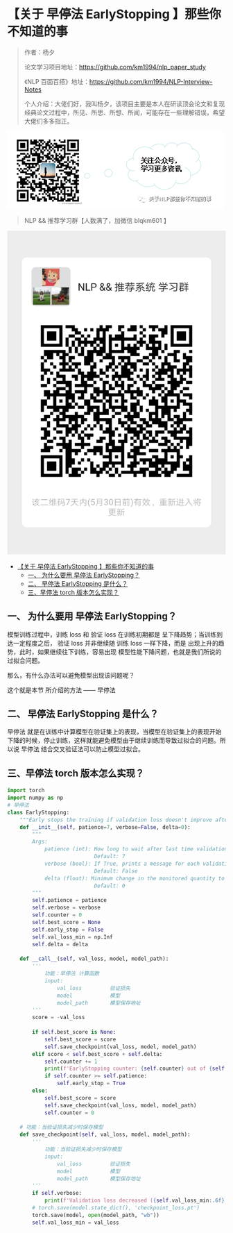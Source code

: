 # 【关于 早停法 EarlyStopping 】那些你不知道的事

> 作者：杨夕
> 
> 论文学习项目地址：https://github.com/km1994/nlp_paper_study
> 
> 《NLP 百面百搭》地址：https://github.com/km1994/NLP-Interview-Notes
> 
> 个人介绍：大佬们好，我叫杨夕，该项目主要是本人在研读顶会论文和复现经典论文过程中，所见、所思、所想、所闻，可能存在一些理解错误，希望大佬们多多指正。
> 

![](img/微信截图_20210301212242.png)

> NLP && 推荐学习群【人数满了，加微信 blqkm601 】

![](img/20210523220743.png)

- [【关于 早停法 EarlyStopping 】那些你不知道的事](#关于-早停法-earlystopping-那些你不知道的事)
  - [一、 为什么要用 早停法 EarlyStopping？](#一-为什么要用-早停法-earlystopping)
  - [二、 早停法 EarlyStopping 是什么？](#二-早停法-earlystopping-是什么)
  - [三、早停法 torch 版本怎么实现？](#三早停法-torch-版本怎么实现)

## 一、 为什么要用 早停法 EarlyStopping？

模型训练过程中，训练 loss 和 验证 loss 在训练初期都是 呈下降趋势；当训练到达一定程度之后， 验证 loss 并非继续随 训练 loss 一样下降，而是 出现上升的趋势，此时，如果继续往下训练，容易出现 模型性能下降问题，也就是我们所说的过拟合问题。

那么，有什么办法可以避免模型出现该问题呢？

这个就是本节 所介绍的方法 —— 早停法

## 二、 早停法 EarlyStopping 是什么？

早停法 就是在训练中计算模型在验证集上的表现，当模型在验证集上的表现开始下降的时候，停止训练，这样就能避免模型由于继续训练而导致过拟合的问题。所以说 早停法 结合交叉验证法可以防止模型过拟合。

## 三、早停法 torch 版本怎么实现？

```python
import torch
import numpy as np
# 早停法
class EarlyStopping:
    """Early stops the training if validation loss doesn't improve after a given patience."""
    def __init__(self, patience=7, verbose=False, delta=0):
        """
        Args:
            patience (int): How long to wait after last time validation loss improved.
                            Default: 7
            verbose (bool): If True, prints a message for each validation loss improvement. 
                            Default: False
            delta (float): Minimum change in the monitored quantity to qualify as an improvement.
                            Default: 0
        """
        self.patience = patience
        self.verbose = verbose
        self.counter = 0
        self.best_score = None
        self.early_stop = False
        self.val_loss_min = np.Inf
        self.delta = delta

    def __call__(self, val_loss, model, model_path):
        '''
            功能：早停法 计算函数
            input:
                val_loss         验证损失
                model            模型
                model_path       模型保存地址
        '''
        score = -val_loss

        if self.best_score is None:
            self.best_score = score
            self.save_checkpoint(val_loss, model, model_path)
        elif score < self.best_score + self.delta:
            self.counter += 1
            print(f'EarlyStopping counter: {self.counter} out of {self.patience}')
            if self.counter >= self.patience:
                self.early_stop = True
        else:
            self.best_score = score
            self.save_checkpoint(val_loss, model, model_path)
            self.counter = 0

    # 功能：当验证损失减少时保存模型
    def save_checkpoint(self, val_loss, model, model_path):
        '''
            功能：当验证损失减少时保存模型
            input:
                val_loss         验证损失
                model            模型
                model_path       模型保存地址
        '''
        if self.verbose:
            print(f'Validation loss decreased ({self.val_loss_min:.6f} --> {val_loss:.6f}).  Saving model ...')
        # torch.save(model.state_dict(), 'checkpoint_loss.pt')
        torch.save(model, open(model_path, "wb"))
        self.val_loss_min = val_loss
```
